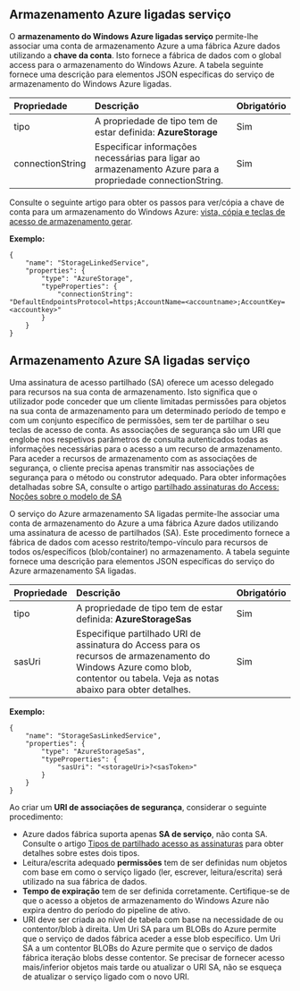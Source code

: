 ## <a name="azure-storage-linked-service"></a>Armazenamento Azure ligadas serviço

O **armazenamento do Windows Azure ligadas serviço** permite-lhe associar uma conta de armazenamento Azure a uma fábrica Azure dados utilizando a **chave da conta**. Isto fornece a fábrica de dados com o global access para o armazenamento do Windows Azure. A tabela seguinte fornece uma descrição para elementos JSON específicas do serviço de armazenamento do Windows Azure ligadas.

| Propriedade | Descrição | Obrigatório |
| :-------- | :----------- | :-------- |
| tipo | A propriedade de tipo tem de estar definida: **AzureStorage** | Sim |
| connectionString | Especificar informações necessárias para ligar ao armazenamento Azure para a propriedade connectionString. | Sim |

Consulte o seguinte artigo para obter os passos para ver/cópia a chave de conta para um armazenamento do Windows Azure: [vista, cópia e teclas de acesso de armazenamento gerar](../storage/storage-create-storage-account.md#view-copy-and-regenerate-storage-access-keys).

**Exemplo:**  
  
    {  
        "name": "StorageLinkedService",  
        "properties": {  
            "type": "AzureStorage",  
            "typeProperties": {  
                "connectionString": "DefaultEndpointsProtocol=https;AccountName=<accountname>;AccountKey=<accountkey>"  
            }  
        }  
    }  


## <a name="azure-storage-sas-linked-service"></a>Armazenamento Azure SA ligadas serviço  
Uma assinatura de acesso partilhado (SA) oferece um acesso delegado para recursos na sua conta de armazenamento. Isto significa que o utilizador pode conceder que um cliente limitadas permissões para objetos na sua conta de armazenamento para um determinado período de tempo e com um conjunto específico de permissões, sem ter de partilhar o seu teclas de acesso de conta. As associações de segurança são um URI que englobe nos respetivos parâmetros de consulta autenticados todas as informações necessárias para o acesso a um recurso de armazenamento. Para aceder a recursos de armazenamento com as associações de segurança, o cliente precisa apenas transmitir nas associações de segurança para o método ou construtor adequado. Para obter informações detalhadas sobre SA, consulte o artigo [partilhado assinaturas do Access: Noções sobre o modelo de SA](../articles/storage/storage-dotnet-shared-access-signature-part-1.md)
  
O serviço do Azure armazenamento SA ligadas permite-lhe associar uma conta de armazenamento do Azure a uma fábrica Azure dados utilizando uma assinatura de acesso de partilhados (SA). Este procedimento fornece a fábrica de dados com acesso restrito/tempo-vínculo para recursos de todos os/específicos (blob/container) no armazenamento. A tabela seguinte fornece uma descrição para elementos JSON específicas do serviço do Azure armazenamento SA ligadas. 

| Propriedade | Descrição | Obrigatório |
| :-------- | :----------- | :-------- |
| tipo | A propriedade de tipo tem de estar definida: **AzureStorageSas**  | Sim |
| sasUri | Especifique partilhado URI de assinatura do Access para os recursos de armazenamento do Windows Azure como blob, contentor ou tabela. Veja as notas abaixo para obter detalhes. | Sim | 


**Exemplo:**
  
    {  
        "name": "StorageSasLinkedService",  
        "properties": {  
            "type": "AzureStorageSas",  
            "typeProperties": {  
                "sasUri": "<storageUri>?<sasToken>"   
            }  
        }  
    }  

Ao criar um **URI de associações de segurança**, considerar o seguinte procedimento:  

- Azure dados fábrica suporta apenas **SA de serviço**, não conta SA. Consulte o artigo [Tipos de partilhado acesso as assinaturas](../articles/storage/storage-dotnet-shared-access-signature-part-1.md#types-of-shared-access-signatures) para obter detalhes sobre estes dois tipos.
- Leitura/escrita adequado **permissões** tem de ser definidas num objetos com base em como o serviço ligado (ler, escrever, leitura/escrita) será utilizado na sua fábrica de dados.
- **Tempo de expiração** tem de ser definida corretamente. Certifique-se de que o acesso a objetos de armazenamento do Windows Azure não expira dentro do período do pipeline de ativo.
- URI deve ser criada ao nível de tabela com base na necessidade de ou contentor/blob à direita. Um Uri SA para um BLOBs do Azure permite que o serviço de dados fábrica aceder a esse blob específico. Um Uri SA a um contentor BLOBs do Azure permite que o serviço de dados fábrica iteração blobs desse contentor. Se precisar de fornecer acesso mais/inferior objetos mais tarde ou atualizar o URI SA, não se esqueça de atualizar o serviço ligado com o novo URI.   
